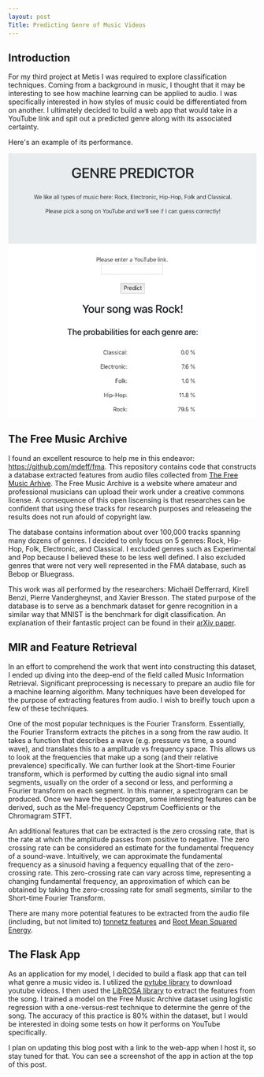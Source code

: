 ```yaml
---
layout: post
Title: Predicting Genre of Music Videos
---
```


## Introduction

For my third project at Metis I was required to explore classification techniques. Coming from a background in music, I thought that it may be interesting to see how machine learning can be applied to audio. I was specifically interested in how styles of music could be differentiated from on another. I ultimately decided to build a web app that would take in a YouTube link and spit out a predicted genre along with its associated certainty.

Here's an example of its performance. 

![Smash Mouth Prediction](images/predictor_app_smashmouth.png)


## The Free Music Archive

I found an excellent resource to help me in this endeavor: https://github.com/mdeff/fma. This repository contains code that constructs a database extracted features from audio files collected from [The Free Music Arhive](http://freemusicarchive.org). The Free Music Archive is a website where amateur and professional musicians can upload their work under a creative commons license. A consequence of this open liscensing is that researches can be confident that using these tracks for research purposes and releaseing the results does not run afould of copyright law. 

The database contains information about over 100,000 tracks spanning many dozens of genres. I decided to only focus on 5 genres: Rock, Hip-Hop, Folk, Electronic, and Classical. I excluded genres such as Experimental and Pop because I believed these to be less well defined. I also excluded genres that were not very well represented in the FMA database, such as Bebop or Bluegrass.

This work was all performed by the researchers: Michaël Defferrard, Kirell Benzi, Pierre Vandergheynst, and Xavier Bresson. The stated purpose of the database is to serve as a benchmark dataset for genre recognition in a similar way that MNIST is the benchmark for digit classification. An explanation of their fantastic project can be found in their [arXiv paper](https://arxiv.org/abs/1612.01840).

## MIR and Feature Retrieval

In an effort to comprehend the work that went into constructing this dataset, I ended up diving into the deep-end of the field called Music Information Retrieval. Significant preprocessing is necessary to prepare an audio file for a machine learning algorithm. Many techniques have been developed for the purpose of  extracting features from audio. I wish to breifly touch upon a few of these techniques.

One of the most popular techniques is the Fourier Transform. Essentially, the Fourier Transform extracts the pitches in a song from the raw audio. It takes a function that describes a wave (e.g. pressure vs time, a sound wave), and translates this to a amplitude vs frequency space. This allows us to look at the frequencies that make up a song  (and their relative prevalence) specifically. We can further look at the Short-time Fourier transform, which is performed by cutting the audio signal into small segments, usually on the order of a second or less, and performing a Fourier transform on each segment. In this manner, a spectrogram can be produced. Once we have the spectrogram, some interesting features can be derived, such as the Mel-frequency Cepstrum Coefficients or the Chromagram STFT.

An additional features that can be extracted is the zero crossing rate, that is the rate at which the amplitude passes from positive to negative. The zero crossing rate can be considered an estimate for the fundamental frequency of a sound-wave. Intuitively, we can approximate the fundamental frequency as a sinusoid having a fequency equalling that of the zero-crossing rate. This zero-crossing rate can vary across time, representing a changing fundamental frequency, an approximation of which can be obtained by taking the zero-crossing rate for small segments, similar to the Short-time Fourier Transform.

There are many more potential features to be extracted from the audio file (including, but not limited to) [tonnetz features](https://en.wikipedia.org/wiki/Tonnetz) and [Root Mean Squared Energy](https://musicinformationretrieval.com/energy.html).

## The Flask App

As an application for my model, I decided to build a flask app that can tell what genre a music video is. I utilized the [pytube library](https://github.com/nficano/pytube) to download youtube videos. I then used the [LibROSA library](https://librosa.github.io/) to extract the features from the song. I trained a model on the Free Music Archive dataset using logistic regression with a one-versus-rest technique to determine the genre of the song. The accuracy of this practice is 80% within the dataset, but I would be interested in doing some tests on how it performs on YouTube specifically. 

I plan on updating this blog post with a link to the web-app when I host it, so stay tuned for that. You can see a screenshot of the app in action at the top of this post.



